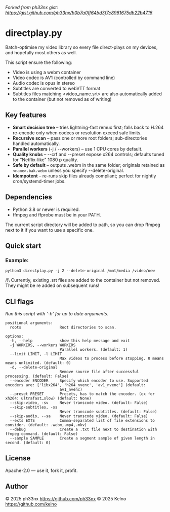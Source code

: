 _Forked from ph33nx gist: https://gist.github.com/ph33nx/b0b7a0ff64bd3f7c8961675db22b4716_

directplay.py
=============

Batch-optimise my video library so every file direct-plays on my devices, and hopefully most others as well.

This script ensure the following:
- Video is using a webm container
- Video codec is AV1 (controlled by command line)
- Audio codec is opus in stereo
- Subtitles are converted to webVTT format
- Subtitles files matching <video_name.srt> are also automatically added to the container (but not removed as of writing)

Key features
------------

- **Smart decision tree** – tries lightning-fast remux first; falls back to H.264 re-encode only when codecs or resolution exceed safe limits.
- **Recursive scan** – pass one or more root folders; sub-directories handled automatically.
- **Parallel workers** (-j / --workers) – use 1 CPU cores by default.
- **Quality knobs** – --crf and --preset expose x264 controls; defaults tuned for "Netflix-like" 1080 p quality.
- **Safe by default** – outputs <name>.webm in the same folder; originals retained as `<name>.bak.webm` unless you specify --delete-original.
- **Idempotent** – re-runs skip files already compliant; perfect for nightly cron/systemd-timer jobs.

Dependencies
------------
- Python 3.8 or newer is required.
- ffmpeg and ffprobe must be in your PATH. 

The current script directory will be added to path, so you can drop ffmpeg next to it if you want to use a specific one.


Quick start
-----------

### Example:   
`python3 directplay.py -j 2 --delete-original /mnt/media /video/new`

/!\ Currently, existing .srt files are added to the container but not removed. They might be re added on subsequent runs!
 
CLI flags
---------
*Run this script with '-h' for up to date arguments.*

```
positional arguments:
  roots                 Root directories to scan.

options:
  -h, --help            show this help message and exit
  -j WORKERS, --workers WORKERS
                        Parallel workers. (default: 1)
  --limit LIMIT, -l LIMIT
                        Max videos to process before stopping. 0 means means unlimited. (default: 0)
  -d, --delete-original
                        Remove source file after successful processing. (default: False)
  --encoder ENCODER     Specify which encoder to use. Supported encoders are: ['libx264', 'h264_nvenc', 'av1_nvenc'] (default:
                        av1_nvenc)
  --preset PRESET       Presets, has to match the encoder. (ex for xh264: ultrafast…slow) (default: None)
  --skip-video, -sv     Never transcode video. (default: False)
  --skip-subtitles, -ss
                        Never transcode subtitles. (default: False)
  --skip-audio, --sa    Never transcode video. (default: False)
  --exts EXTS           Comma-separated list of file extensions to consider. (default: .webm,.mp4,.mkv)
  --debug               Create a .txt file next to destination with ffmpeg command. (default: False)
  --sample SAMPLE       Create a segment sample of given length in second. (default: 0)
```

License
-------
Apache-2.0 — use it, fork it, profit.

Author
------
© 2025 ph33nx   https://github.com/ph33nx
© 2025 Kelno   https://github.com/kelno
